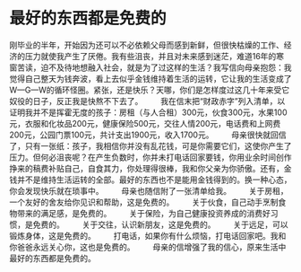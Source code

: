 # 最好的东西都是免费的
刚毕业的半年，开始因为还可以不必依赖父母而感到新鲜，但很快枯燥的工作、经济的压力就使我产生了厌倦。我有些沮丧，并且对未来感到迷茫，难道16年的寒窗苦读，迫不及待地想融入社会，就是为了过这样的生活？我写信向母亲抱怨：我觉得自己整天为钱奔波，看上去似乎金钱维持着生活的运转，它让我的生活变成了W—G—W的循环怪圈。紧张，还是快乐？天哪，你们是怎样度过这几十年来受它奴役的日子，反正我是快熬不下去了。 
　　我在信末把“财政赤字”列入清单，以证明我并不是挥霍无度的孩子：房租（与人合租）300元，伙食300元，水果100元，衣服和化妆品200元，健康保险500元，交往人情200元，电话费和上网费200元，公园门票100元，共计支出1900元，收入1700元。 
　　母亲很快就回信了，只有一张纸：孩子，我相信你并没有乱花钱，可是你需要它们，这使你产生了压力。但何必沮丧呢？在产生负数时，你并未打电话回家要钱，你用业余时间创作挣来的稿费补贴自己，自食其力，你处理得很棒，我和你父亲为你骄傲。还有，金钱并不是维持生活运转的全部。最好的东西也不是能用金钱得到的。换一种心态，你会发现快乐就在琐事中。 
　　母亲也随信附了一张清单给我。 
　　关于房租，一个友好的舍友给你见识和帮助，这是免费的。 
　　关于伙食，自己动手烹制食物带来的满足感，是免费的。 
　　关于保险，为自己健康投资养成的消费好习惯，是免费的。 
　　关于交往，认识新朋友，这是免费的。 
　　关于远足，可以锻炼身体，这是免费的。 
　　打电话，如果你有什么烦恼，打电话回家吧。我和你爸爸永远关心你，这也是免费的。 
　　母亲的信增强了我的信心，原来生活中最好的东西都是免费的。
 